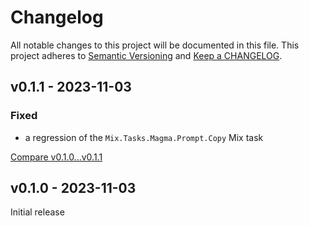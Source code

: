 # Changelog

All notable changes to this project will be documented in this file.
This project adheres to [Semantic Versioning](http://semver.org/) and
[Keep a CHANGELOG](http://keepachangelog.com).


## v0.1.1 - 2023-11-03

### Fixed

- a regression of the `Mix.Tasks.Magma.Prompt.Copy` Mix task

[Compare v0.1.0...v0.1.1](https://github.com/marcelotto/magma/compare/v0.1.0...v0.1.1)



## v0.1.0 - 2023-11-03

Initial release
